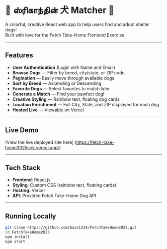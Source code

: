 # 🐾 ஸ்ரிகாந்தின் 犬 Matcher 🐾

A colorful, creative React web app to help users find and adopt shelter dogs!  
Built with love for the Fetch Take-Home Frontend Exercise 

---

## Features

- **User Authentication** (Login with Name and Email)
- **Browse Dogs** — Filter by breed, city/state, or ZIP code
- **Pagination** — Easily move through available dogs
- **Sort by Breed** — Ascending or Descending
- **Favorite Dogs** — Select favorites to match later
- **Generate a Match** — Find your pawfect dog!
- **Creative Styling** — Rainbow text, floating dog cards
- **Location Enrichment** — Full City, State, and ZIP displayed for each dog
- **Hosted Live** — Viewable on Vercel

---

## Live Demo

[View the live deployed site here] (https://fetch-take-home2025srik.vercel.app/)

---

## Tech Stack

- **Frontend**: React.js
- **Styling**: Custom CSS (rainbow text, floating cards)
- **Hosting**: Vercel
- **API**: Provided Fetch Take-Home Dog API

---

## Running Locally

```bash
git clone https://github.com/base1234/FetchTakeHome2025.git
cd FetchTakeHome2025
npm install
npm start
